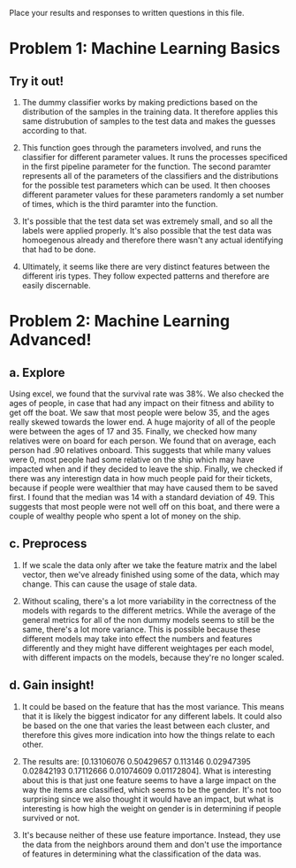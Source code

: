 Place your results and responses to written questions in this file.

# Problem 1: Machine Learning Basics

## Try it out!

1. The dummy classifier works by making predictions
based on the distribution of the samples in the training
data. It therefore applies this same distrubution of samples
to the test data and makes the guesses according to that.

2. This function goes through the parameters involved, and 
runs the classifier for different parameter values. It runs
the processes specificed in the first pipeline parameter for the
function. The second paramter represents all of the parameters of
the classifiers and the distributions for the possible test parameters
which can be used. It then chooses different parameter values for these
parameters randomly a set number of times, which is the third paramter
into the function. 

3. It's possible that the test data set was extremely small, and so
all the labels were applied properly. It's also possible that the test
data was homoegenous already and therefore there wasn't any actual
identifying that had to be done.

4. Ultimately, it seems like there are very distinct features between 
the different iris types. They follow expected patterns and therefore
are easily discernable.

# Problem 2: Machine Learning Advanced!

## a. Explore

Using excel, we found that the survival rate was 38%.
We also checked the ages of people, in case that had any impact on their fitness and ability
to get off the boat. We saw that most people were below 35, and the ages really skewed towards the lower end. A huge majority of all of the people were between the ages of 17 and 35. Finally, we checked how many relatives were
on board for each person. We found that on average, each person had .90 relatives onboard. This suggests that while
many values were 0, most people had some relative on the ship which may have impacted when and if they decided to leave the ship. Finally, we checked if there was any interestign data in how much people paid for their tickets, because if people were wealthier that may have caused them to be saved first. I found that the median was 14 with a standard deviation of 49. This suggests that most people were not well off on this boat, and there were a couple of wealthy people who spent a lot of money on the ship.

## c. Preprocess

1. If we scale the data only after we take the feature matrix and the label vector, then we've already finished using some of the data, which may change. This can cause the usage of stale data.

4. Without scaling, there's a lot more variability in the correctness of the models with regards to the different metrics. While the average of the general metrics for all of the non dummy models seems to still be the same, there's a lot more variance. This is possible because these different models may take into effect the numbers and
features differently and they might have different weightages per each model, with different impacts on the models, because they're no longer scaled.

## d. Gain insight!

1. It could be based on the feature that has the most variance. This means that it is likely the biggest indicator for any different labels. It could also be based on the one that varies the least between each cluster, and therefore this gives more indication into how the things relate to each other.

2. The results are: [0.13106076 0.50429657 0.113146   0.02947395 0.02842193 0.17112666
 0.01074609 0.01172804]. What is interesting about this is that just one feature seems to have a large impact
 on the way the items are classified, which seems to be the gender. It's not too surprising since we also thought it would have an impact, but what is interesting is how high the weight on gender is in determining if people survived or not.

3. It's because neither of these use feature importance. Instead, they use the data from the neighbors around them and don't use the importance of features in determining what the classification of the data was.
